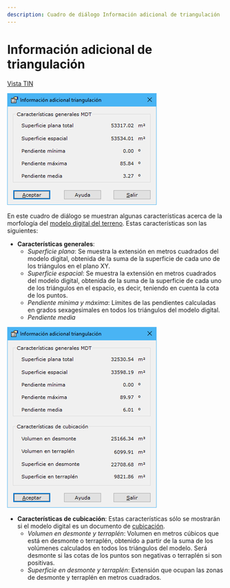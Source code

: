 ```yaml
---
description: Cuadro de diálogo Información adicional de triangulación
---
```


# Información adicional de triangulación

[ Vista TIN](../fichas-de-herramientas/ficha-de-herramientas-edicion-tin/vista-tin.md)

![Cuadro de di&#xE1;logo Informaci&#xF3;n adicional de triangulaci&#xF3;n](../../.gitbook/assets/image%20%2853%29.png)

En este cuadro de diálogo se muestran algunas características acerca de la morfología del [modelo digital del terreno](../como.../como-triangulacion.md). Estas características son las siguientes:

* **Características generales**:
  * _Superficie plana_: Se muestra la extensión en metros cuadrados del modelo digital, obtenida de la suma de la superficie de cada uno de los triángulos en el plano XY.
  * _Superficie espacial_: Se muestra la extensión en metros cuadrados del modelo digital, obtenida de la suma de la superficie de cada uno de los triángulos en el espacio, es decir, teniendo en cuenta la cota de los puntos.
  * _Pendiente mínima y máxima_: Límites de las pendientes calculadas en grados sexagesimales en todos los triángulos del modelo digital.
  * _Pendiente media_

![Cuadro de di&#xE1;logo Informaci&#xF3;n adicional de triangulaci&#xF3;n de cubicaci&#xF3;n](../../.gitbook/assets/image%20%2843%29.png)

* **Características de cubicación**: Estas características sólo se mostrarán si el modelo digital es un documento de [cubicación](../como.../como-cubicacion.md).
  * _Volumen en desmonte y terraplén_: Volumen en metros cúbicos que está en desmonte o terraplén, obtenido a partir de la suma de los volúmenes calculados en todos los triángulos del modelo. Será desmonte si las cotas de los puntos son negativas o terraplén si son positivas.
  * _Superficie en desmonte y terraplén_: Extensión que ocupan las zonas de desmonte y terraplén en metros cuadrados.

